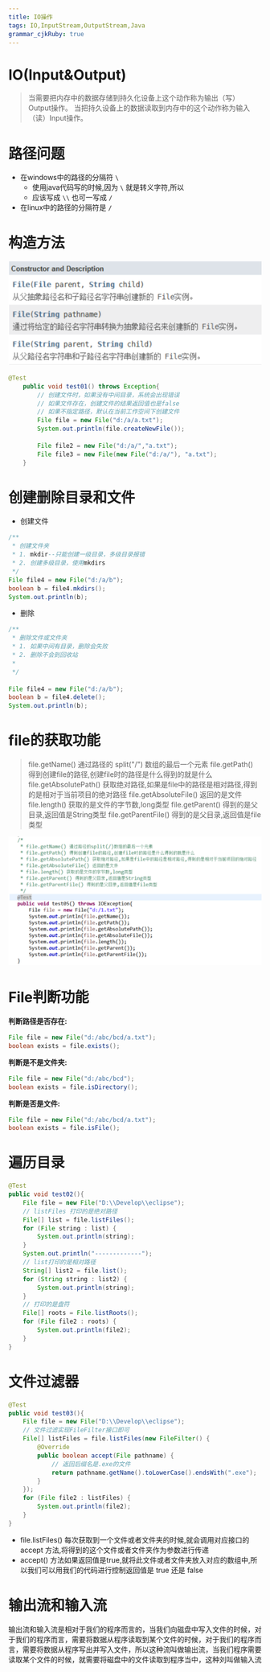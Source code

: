 ```yaml
---
title: IO操作
tags: IO,InputStream,OutputStream,Java
grammar_cjkRuby: true
---
```


# IO(Input&Output)
> 当需要把内存中的数据存储到持久化设备上这个动作称为输出（写）Output操作。
> 当把持久设备上的数据读取到内存中的这个动作称为输入（读）Input操作。

# 路径问题

- 在windows中的路径的分隔符 `\`
	- 使用java代码写的时候,因为 `\` 就是转义字符,所以
	- 应该写成 `\\` 也可一写成 `/`
- 在linux中的路径的分隔符是 `/`

# 构造方法

![file Constructor][1]

``` java
@Test
	public void test01() throws Exception{
		// 创建文件时，如果没有中间目录，系统会出现错误
		// 如果文件存在，创建文件的结果返回值也是false
		// 如果不指定路径，默认在当前工作空间下创建文件
		File file = new File("d:/a/a.txt");
		System.out.println(file.createNewFile());
		
		File file2 = new File("d:/a/","a.txt");
		File file3 = new File(new File("d:/a/"), "a.txt");
	}
```
# 创建删除目录和文件

- 创建文件
``` java
/**
 * 创建文件夹
 * 1. mkdir--只能创建一级目录，多级目录报错
 * 2. 创建多级目录，使用mkdirs
 */
File file4 = new File("d:/a/b");
boolean b = file4.mkdirs();
System.out.println(b);
```
- 删除

``` java
/**
 * 删除文件或文件夹
 * 1. 如果中间有目录，删除会失败
 * 2. 删除不会到回收站
 * 
 */

File file4 = new File("d:/a/b");
boolean b = file4.delete();
System.out.println(b);
```

# file的获取功能

> file.getName() 通过路径的 split("/") 数组的最后一个元素
> file.getPath() 得到创建file的路径,创建file时的路径是什么得到的就是什么
> file.getAbsolutePath() 获取绝对路径,如果是file中的路径是相对路径,得到的是相对于当前项目的绝对路径
> file.getAbsoluteFile() 返回的是文件
> file.length() 获取的是文件的字节数,long类型
> file.getParent() 得到的是父目录,返回值是String类型
> file.getParentFile() 得到的是父目录,返回值是file类型

![enter description here][2]

# File判断功能
**判断路径是否存在:** 

``` java
File file = new File("d:/abc/bcd/a.txt");
boolean exists = file.exists();
```


**判断是不是文件夹:** 

``` java
File file = new File("d:/abc/bcd");
boolean exists = file.isDirectory();
```

**判断是否是文件:** 

``` java
File file = new File("d:/abc/bcd/a.txt");
boolean exists = file.isFile();
```
# 遍历目录
	
``` java
@Test
public void test02(){
	File file = new File("D:\\Develop\\eclipse");
	// listFiles 打印的是绝对路径
	File[] list = file.listFiles();
	for (File string : list) {
		System.out.println(string);
	}
	System.out.println("-------------");
	// list打印的是相对路径
	String[] list2 = file.list();
	for (String string : list2) {
		System.out.println(string);
	}
	// 打印的是盘符
	File[] roots = File.listRoots();
	for (File file2 : roots) {
		System.out.println(file2);
	}
}
```

# 文件过滤器

``` java
@Test
public void test03(){
	File file = new File("D:\\Develop\\eclipse");
	// 文件过滤实现FileFilter接口即可
	File[] listFiles = file.listFiles(new FileFilter() {
		@Override
		public boolean accept(File pathname) {
			// 返回后缀名是.exe的文件
			return pathname.getName().toLowerCase().endsWith(".exe");
		}
	});
	for (File file2 : listFiles) {
		System.out.println(file2);
	}
}
```

- file.listFiles() 每次获取到一个文件或者文件夹的时候,就会调用对应接口的 accept 方法,将得到的这个文件或者文件夹作为参数进行传递
- accept() 方法如果返回值是true,就将此文件或者文件夹放入对应的数组中,所以我们可以用我们的代码进行控制返回值是 true 还是 false

# 输出流和输入流

输出流和输入流是相对于我们的程序而言的，当我们向磁盘中写入文件的时候，对于我们的程序而言，需要将数据从程序读取到某个文件的时候，对于我们的程序而言，需要将数据从程序写出并写入文件，所以这种流叫做输出流，当我们程序需要读取某个文件的时候，就需要将磁盘中的文件读取到程序当中，这种刘叫做输入流




  [1]: https://www.github.com/xiesen310/notes_Images/raw/master/images/1505818844720.jpg
  [2]: https://www.github.com/xiesen310/notes_Images/raw/master/images/1505820804886.jpg


